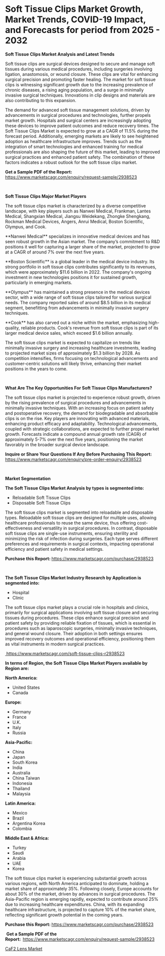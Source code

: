 <p><h1>Soft Tissue Clips Market Growth, Market Trends, COVID-19 Impact, and Forecasts for period from 2025 - 2032</h1></p><p><strong>Soft Tissue Clips Market Analysis and Latest Trends</strong></p>
<p><p>Soft tissue clips are surgical devices designed to secure and manage soft tissues during various medical procedures, including surgeries involving ligation, anastomosis, or wound closure. These clips are vital for enhancing surgical precision and promoting faster healing. The market for soft tissue clips is witnessing significant growth due to the increasing prevalence of chronic diseases, a rising aging population, and a surge in minimally invasive surgical techniques. Innovations in clip designs and materials are also contributing to this expansion.</p><p>The demand for advanced soft tissue management solutions, driven by advancements in surgical procedures and technologies, further propels market growth. Hospitals and surgical centers are increasingly adopting these devices to improve patient outcomes and reduce recovery times. The Soft Tissue Clips Market is expected to grow at a CAGR of 11.5% during the forecast period. Additionally, emerging markets are likely to see heightened adoption as healthcare infrastructure improves. Trends such as the integration of smart technologies and enhanced training for medical professionals are also shaping the future of this market, leading to improved surgical practices and enhanced patient safety. The combination of these factors indicates a robust outlook for the soft tissue clips market.</p></p>
<p><strong>Get a Sample PDF of the Report:&nbsp;</strong> <a href="https://www.marketscagr.com/enquiry/request-sample/2938523?utm_campaign=2924&utm_medium=2&utm_source=Github&utm_content=ia&utm_term=15032025&utm_id=soft-tissue-clips">https://www.marketscagr.com/enquiry/request-sample/2938523</a></p>
<p>&nbsp;</p>
<p><strong>Soft Tissue Clips Major Market Players</strong></p>
<p><p>The soft tissue clips market is characterized by a diverse competitive landscape, with key players such as Nanwei Medical, Frankman, Lantes Medical, Shangxian Medical, Jiangsu Weidekang, Zhongke Shengkang, Rockman Medical Devices, Angers, Anrui Medical, Boston Scientific, Olympus, and Cook.</p><p>**Nanwei Medical** specializes in innovative medical devices and has seen robust growth in the Asian market. The company’s commitment to R&D positions it well for capturing a larger share of the market, projected to grow at a CAGR of around 7% over the next five years.</p><p>**Boston Scientific** is a global leader in the medical device industry. Its strong portfolio in soft tissue clips contributes significantly to its revenues, which were approximately $11.6 billion in 2022. The company's ongoing investment in new technologies positions it for sustained growth, particularly in emerging markets.</p><p>**Olympus** has maintained a strong presence in the medical devices sector, with a wide range of soft tissue clips tailored for various surgical needs. The company reported sales of around $8.5 billion in its medical segment, benefitting from advancements in minimally invasive surgery techniques.</p><p>**Cook** has also carved out a niche within the market, emphasizing high-quality, reliable products. Cook's revenue from soft tissue clips is part of its larger medical device sales, which exceed $1.6 billion annually.</p><p>The soft tissue clips market is expected to capitalize on trends like minimally invasive surgery and increasing healthcare investments, leading to projected market sizes of approximately $1.3 billion by 2028. As competition intensifies, firms focusing on technological advancements and customer-centric solutions will likely thrive, enhancing their market positions in the years to come.</p></p>
<p>&nbsp;</p>
<p><strong>What Are The Key Opportunities For Soft Tissue Clips Manufacturers?</strong></p>
<p><p>The soft tissue clips market is projected to experience robust growth, driven by the rising prevalence of surgical procedures and advancements in minimally invasive techniques. With an increasing focus on patient safety and postoperative recovery, the demand for biodegradable and absorbable clips is on the rise. Key players are innovating with advanced materials, enhancing product efficacy and adaptability. Technological advancements, coupled with strategic collaborations, are expected to further propel market growth. Forecasts indicate a compound annual growth rate (CAGR) of approximately 5-7% over the next five years, positioning the market favorably in the broader surgical device landscape.</p></p>
<p><strong>Inquire or Share Your Questions If Any Before Purchasing This Report:</strong> <a href="https://www.marketscagr.com/enquiry/pre-order-enquiry/2938523?utm_campaign=2924&utm_medium=2&utm_source=Github&utm_content=ia&utm_term=15032025&utm_id=soft-tissue-clips">https://www.marketscagr.com/enquiry/pre-order-enquiry/2938523</a></p>
<p>&nbsp;</p>
<p><strong>Market Segmentation</strong></p>
<p><strong>The Soft Tissue Clips Market Analysis by types is segmented into:</strong></p>
<p><ul><li>Reloadable Soft Tissue Clips</li><li>Disposable Soft Tissue Clips</li></ul></p>
<p><p>The soft tissue clips market is segmented into reloadable and disposable types. Reloadable soft tissue clips are designed for multiple uses, allowing healthcare professionals to reuse the same device, thus offering cost-effectiveness and versatility in surgical procedures. In contrast, disposable soft tissue clips are single-use instruments, ensuring sterility and minimizing the risk of infection during surgeries. Each type serves different preferences and requirements in surgical contexts, impacting operational efficiency and patient safety in medical settings.</p></p>
<p><strong>Purchase this Report:&nbsp;</strong><a href="https://www.marketscagr.com/purchase/2938523?utm_campaign=2924&utm_medium=2&utm_source=Github&utm_content=ia&utm_term=15032025&utm_id=soft-tissue-clips">https://www.marketscagr.com/purchase/2938523</a></p>
<p>&nbsp;</p>
<p><strong>The Soft Tissue Clips Market Industry Research by Application is segmented into:</strong></p>
<p><ul><li>Hospital</li><li>Clinic</li></ul></p>
<p><p>The soft tissue clips market plays a crucial role in hospitals and clinics, primarily for surgical applications involving soft tissue closure and securing tissues during procedures. These clips enhance surgical precision and patient safety by providing reliable fixation of tissues, which is essential in procedures such as laparoscopic surgeries, minimally invasive techniques, and general wound closure. Their adoption in both settings ensures improved recovery outcomes and operational efficiency, positioning them as vital instruments in modern surgical practices.</p></p>
<p><a href="https://www.marketscagr.com/soft-tissue-clips-r2938523?utm_campaign=2924&utm_medium=2&utm_source=Github&utm_content=ia&utm_term=15032025&utm_id=soft-tissue-clips">&nbsp;https://www.marketscagr.com/soft-tissue-clips-r2938523</a></p>
<p><strong>In terms of Region, the Soft Tissue Clips Market Players available by Region are:</strong></p>
<p>
    <p> <strong> North America: </strong>
        <ul>
            <li>United States</li>
            <li>Canada</li>
        </ul>
        </p> 
    <p> <strong> Europe: </strong>
        <ul>
            <li>Germany</li>
            <li>France</li>
            <li>U.K.</li>
            <li>Italy</li>
            <li>Russia</li>
        </ul>
        </p> 
    <p> <strong> Asia-Pacific: </strong>
        <ul>
            <li>China</li>
            <li>Japan</li>
            <li>South Korea</li>
            <li>India</li>
            <li>Australia</li>
            <li>China Taiwan</li>
            <li>Indonesia</li>
            <li>Thailand</li>
            <li>Malaysia</li>
        </ul>
        </p> 
    <p> <strong> Latin America: </strong>
        <ul>
            <li>Mexico</li>
            <li>Brazil</li>
            <li>Argentina Korea</li>
            <li>Colombia</li>
        </ul>
        </p> 
    <p> <strong> Middle East & Africa: </strong>
        <ul>
            <li>Turkey</li>
            <li>Saudi</li>
            <li>Arabia</li>
            <li>UAE</li>
            <li>Korea</li>
        </ul>
    </p>
    </p>
<p><p>The soft tissue clips market is experiencing substantial growth across various regions, with North America anticipated to dominate, holding a market share of approximately 35%. Following closely, Europe accounts for about 30% of the market, driven by advances in surgical procedures. The Asia-Pacific region is emerging rapidly, expected to contribute around 25% due to increasing healthcare expenditures. China, with its expanding healthcare infrastructure, is projected to capture 10% of the market share, reflecting significant growth potential in the coming years.</p></p>
<p><strong>Purchase this Report: </strong><a href="https://www.marketscagr.com/purchase/2938523?utm_campaign=2924&utm_medium=2&utm_source=Github&utm_content=ia&utm_term=15032025&utm_id=soft-tissue-clips">https://www.marketscagr.com/purchase/2938523</a></p>
<p>&nbsp;<strong>Get a Sample PDF of the Report:&nbsp;&nbsp;</strong><a href="https://www.marketscagr.com/enquiry/request-sample/2938523?utm_campaign=2924&utm_medium=2&utm_source=Github&utm_content=ia&utm_term=15032025&utm_id=soft-tissue-clips">https://www.marketscagr.com/enquiry/request-sample/2938523</a></p>
<p><strong></strong></p>
<p><p><a href="https://github.com/djembashote/Market-Research-Report-List-1/blob/main/caf2-lens-market.md?utm_campaign=2924&utm_medium=2&utm_source=Github&utm_content=ia&utm_term=15032025&utm_id=soft-tissue-clips">CaF2 Lens Market</a></p></p>
